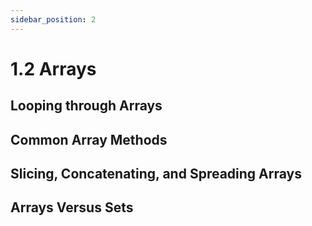 ```yaml
---
sidebar_position: 2
---
```


# 1.2 Arrays

## Looping through Arrays

## Common Array Methods

## Slicing, Concatenating, and Spreading Arrays

## Arrays Versus Sets